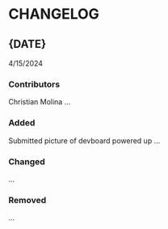 # CHANGELOG

## {DATE} 
4/15/2024
### Contributors
Christian Molina
...

### Added
Submitted picture of devboard powered up
...

### Changed
...

### Removed
...